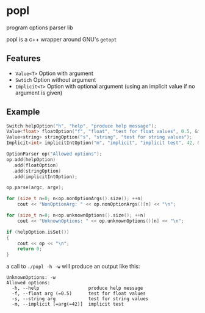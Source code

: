 # popl

program options parser lib

popl is a c++ wrapper around GNU's `getopt`

## Features
* `Value<T>` Option with argument
* `Swtich` Option without argument
* `Implicit<T>` Option with optional argument (using an implicit value if no argument is given)

## Example
```C++
Switch helpOption("h", "help", "produce help message");
Value<float> floatOption("f", "float", "test for float values", 0.5, &f);
Value<string> stringOption("s", "string", "test for string values");
Implicit<int> implicitIntOption("m", "implicit", "implicit test", 42, &m);

OptionParser op("Allowed options");
op.add(helpOption)
  .add(floatOption)
  .add(stringOption)
  .add(implicitIntOption);

op.parse(argc, argv);

for (size_t n=0; n<op.nonOptionArgs().size(); ++n)
	cout << "NonOptionArg: " << op.nonOptionArgs()[n] << "\n";

for (size_t n=0; n<op.unknownOptions().size(); ++n)
	cout << "UnknownOptions: " << op.unknownOptions()[n] << "\n";

if (helpOption.isSet())
{
	cout << op << "\n";
	return 0;
}
```

a call to `./popl -h -w` will produce an output like this:

```
UnknownOptions: -w
Allowed options:
  -h, --help                  produce help message
  -f, --float arg (=0.5)      test for float values
  -s, --string arg            test for string values
  -m, --implicit [=arg(=42)]  implicit test
```
